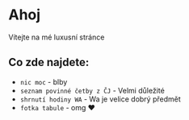# Ahoj

Vítejte na mé luxusní stránce

## Co zde najdete:

* `nic moc` - blby
* `seznam povinné četby z ČJ` - Velmi důležité
* `shrnutí hodiny WA` - Wa je velice dobrý předmět
* `fotka tabule` - omg ❤

